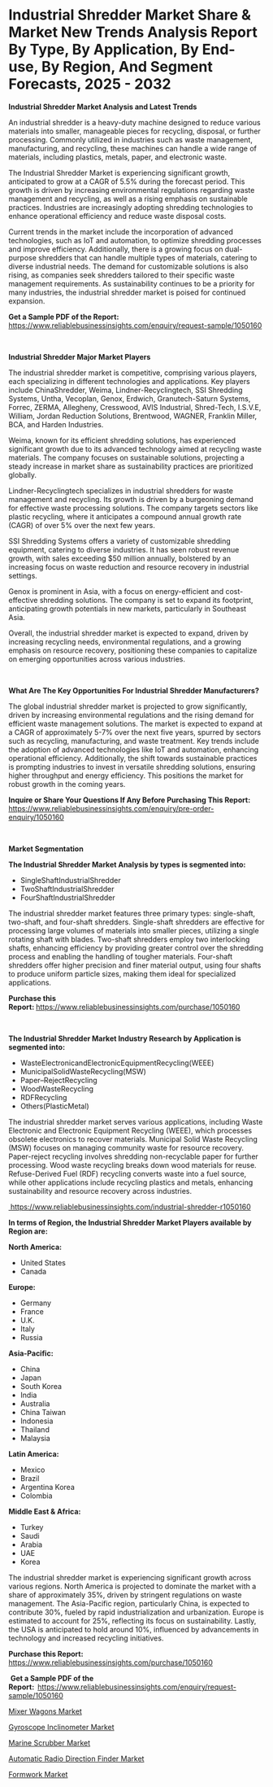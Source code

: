 <p><h1>Industrial Shredder Market Share & Market New Trends Analysis Report By Type, By Application, By End-use, By Region, And Segment Forecasts, 2025 - 2032</h1></p><p><strong>Industrial Shredder Market Analysis and Latest Trends</strong></p>
<p><p>An industrial shredder is a heavy-duty machine designed to reduce various materials into smaller, manageable pieces for recycling, disposal, or further processing. Commonly utilized in industries such as waste management, manufacturing, and recycling, these machines can handle a wide range of materials, including plastics, metals, paper, and electronic waste. </p><p>The Industrial Shredder Market is experiencing significant growth, anticipated to grow at a CAGR of 5.5% during the forecast period. This growth is driven by increasing environmental regulations regarding waste management and recycling, as well as a rising emphasis on sustainable practices. Industries are increasingly adopting shredding technologies to enhance operational efficiency and reduce waste disposal costs. </p><p>Current trends in the market include the incorporation of advanced technologies, such as IoT and automation, to optimize shredding processes and improve efficiency. Additionally, there is a growing focus on dual-purpose shredders that can handle multiple types of materials, catering to diverse industrial needs. The demand for customizable solutions is also rising, as companies seek shredders tailored to their specific waste management requirements. As sustainability continues to be a priority for many industries, the industrial shredder market is poised for continued expansion.</p></p>
<p><strong>Get a Sample PDF of the Report:&nbsp;</strong> <a href="https://www.reliablebusinessinsights.com/enquiry/request-sample/1050160?utm_campaign=1117&utm_medium=2&utm_source=Github&utm_content=ia&utm_term=16022025&utm_id=industrial-shredder">https://www.reliablebusinessinsights.com/enquiry/request-sample/1050160</a></p>
<p>&nbsp;</p>
<p><strong>Industrial Shredder Major Market Players</strong></p>
<p><p>The industrial shredder market is competitive, comprising various players, each specializing in different technologies and applications. Key players include ChinaShredder, Weima, Lindner-Recyclingtech, SSI Shredding Systems, Untha, Vecoplan, Genox, Erdwich, Granutech-Saturn Systems, Forrec, ZERMA, Allegheny, Cresswood, AVIS Industrial, Shred-Tech, I.S.V.E, William, Jordan Reduction Solutions, Brentwood, WAGNER, Franklin Miller, BCA, and Harden Industries.</p><p>Weima, known for its efficient shredding solutions, has experienced significant growth due to its advanced technology aimed at recycling waste materials. The company focuses on sustainable solutions, projecting a steady increase in market share as sustainability practices are prioritized globally.</p><p>Lindner-Recyclingtech specializes in industrial shredders for waste management and recycling. Its growth is driven by a burgeoning demand for effective waste processing solutions. The company targets sectors like plastic recycling, where it anticipates a compound annual growth rate (CAGR) of over 5% over the next few years.</p><p>SSI Shredding Systems offers a variety of customizable shredding equipment, catering to diverse industries. It has seen robust revenue growth, with sales exceeding $50 million annually, bolstered by an increasing focus on waste reduction and resource recovery in industrial settings.</p><p>Genox is prominent in Asia, with a focus on energy-efficient and cost-effective shredding solutions. The company is set to expand its footprint, anticipating growth potentials in new markets, particularly in Southeast Asia.</p><p>Overall, the industrial shredder market is expected to expand, driven by increasing recycling needs, environmental regulations, and a growing emphasis on resource recovery, positioning these companies to capitalize on emerging opportunities across various industries.</p></p>
<p>&nbsp;</p>
<p><strong>What Are The Key Opportunities For Industrial Shredder Manufacturers?</strong></p>
<p><p>The global industrial shredder market is projected to grow significantly, driven by increasing environmental regulations and the rising demand for efficient waste management solutions. The market is expected to expand at a CAGR of approximately 5-7% over the next five years, spurred by sectors such as recycling, manufacturing, and waste treatment. Key trends include the adoption of advanced technologies like IoT and automation, enhancing operational efficiency. Additionally, the shift towards sustainable practices is prompting industries to invest in versatile shredding solutions, ensuring higher throughput and energy efficiency. This positions the market for robust growth in the coming years.</p></p>
<p><strong>Inquire or Share Your Questions If Any Before Purchasing This Report:</strong> <a href="https://www.reliablebusinessinsights.com/enquiry/pre-order-enquiry/1050160?utm_campaign=1117&utm_medium=2&utm_source=Github&utm_content=ia&utm_term=16022025&utm_id=industrial-shredder">https://www.reliablebusinessinsights.com/enquiry/pre-order-enquiry/1050160</a></p>
<p>&nbsp;</p>
<p><strong>Market Segmentation</strong></p>
<p><strong>The Industrial Shredder Market Analysis by types is segmented into:</strong></p>
<p><ul><li>SingleShaftIndustrialShredder</li><li>TwoShaftIndustrialShredder</li><li>FourShaftIndustrialShredder</li></ul></p>
<p><p>The industrial shredder market features three primary types: single-shaft, two-shaft, and four-shaft shredders. Single-shaft shredders are effective for processing large volumes of materials into smaller pieces, utilizing a single rotating shaft with blades. Two-shaft shredders employ two interlocking shafts, enhancing efficiency by providing greater control over the shredding process and enabling the handling of tougher materials. Four-shaft shredders offer higher precision and finer material output, using four shafts to produce uniform particle sizes, making them ideal for specialized applications.</p></p>
<p><strong>Purchase this Report:&nbsp;</strong><a href="https://www.reliablebusinessinsights.com/purchase/1050160?utm_campaign=1117&utm_medium=2&utm_source=Github&utm_content=ia&utm_term=16022025&utm_id=industrial-shredder">https://www.reliablebusinessinsights.com/purchase/1050160</a></p>
<p>&nbsp;</p>
<p><strong>The Industrial Shredder Market Industry Research by Application is segmented into:</strong></p>
<p><ul><li>WasteElectronicandElectronicEquipmentRecycling(WEEE)</li><li>MunicipalSolidWasteRecycling(MSW)</li><li>Paper–RejectRecycling</li><li>WoodWasteRecycling</li><li>RDFRecycling</li><li>Others(PlasticMetal)</li></ul></p>
<p><p>The industrial shredder market serves various applications, including Waste Electronic and Electronic Equipment Recycling (WEEE), which processes obsolete electronics to recover materials. Municipal Solid Waste Recycling (MSW) focuses on managing community waste for resource recovery. Paper-reject recycling involves shredding non-recyclable paper for further processing. Wood waste recycling breaks down wood materials for reuse. Refuse-Derived Fuel (RDF) recycling converts waste into a fuel source, while other applications include recycling plastics and metals, enhancing sustainability and resource recovery across industries.</p></p>
<p><a href="https://www.reliablebusinessinsights.com/industrial-shredder-r1050160?utm_campaign=1117&utm_medium=2&utm_source=Github&utm_content=ia&utm_term=16022025&utm_id=industrial-shredder">&nbsp;https://www.reliablebusinessinsights.com/industrial-shredder-r1050160</a></p>
<p><strong>In terms of Region, the Industrial Shredder Market Players available by Region are:</strong></p>
<p>
    <p> <strong> North America: </strong>
        <ul>
            <li>United States</li>
            <li>Canada</li>
        </ul>
        </p> 
    <p> <strong> Europe: </strong>
        <ul>
            <li>Germany</li>
            <li>France</li>
            <li>U.K.</li>
            <li>Italy</li>
            <li>Russia</li>
        </ul>
        </p> 
    <p> <strong> Asia-Pacific: </strong>
        <ul>
            <li>China</li>
            <li>Japan</li>
            <li>South Korea</li>
            <li>India</li>
            <li>Australia</li>
            <li>China Taiwan</li>
            <li>Indonesia</li>
            <li>Thailand</li>
            <li>Malaysia</li>
        </ul>
        </p> 
    <p> <strong> Latin America: </strong>
        <ul>
            <li>Mexico</li>
            <li>Brazil</li>
            <li>Argentina Korea</li>
            <li>Colombia</li>
        </ul>
        </p> 
    <p> <strong> Middle East & Africa: </strong>
        <ul>
            <li>Turkey</li>
            <li>Saudi</li>
            <li>Arabia</li>
            <li>UAE</li>
            <li>Korea</li>
        </ul>
    </p>
    </p>
<p><p>The industrial shredder market is experiencing significant growth across various regions. North America is projected to dominate the market with a share of approximately 35%, driven by stringent regulations on waste management. The Asia-Pacific region, particularly China, is expected to contribute 30%, fueled by rapid industrialization and urbanization. Europe is estimated to account for 25%, reflecting its focus on sustainability. Lastly, the USA is anticipated to hold around 10%, influenced by advancements in technology and increased recycling initiatives.</p></p>
<p><strong>Purchase this Report: </strong><a href="https://www.reliablebusinessinsights.com/purchase/1050160?utm_campaign=1117&utm_medium=2&utm_source=Github&utm_content=ia&utm_term=16022025&utm_id=industrial-shredder">https://www.reliablebusinessinsights.com/purchase/1050160</a></p>
<p>&nbsp;<strong>Get a Sample PDF of the Report:&nbsp;&nbsp;</strong><a href="https://www.reliablebusinessinsights.com/enquiry/request-sample/1050160?utm_campaign=1117&utm_medium=2&utm_source=Github&utm_content=ia&utm_term=16022025&utm_id=industrial-shredder">https://www.reliablebusinessinsights.com/enquiry/request-sample/1050160</a></p>
<p><strong></strong></p>
<p><p><a href="https://github.com/vassihucz/Market-Research-Report-List-1/blob/main/mixer-wagons-market.md?utm_campaign=1117&utm_medium=2&utm_source=Github&utm_content=ia&utm_term=16022025&utm_id=industrial-shredder">Mixer Wagons Market</a></p><p><a href="https://github.com/shewlisapsai/Market-Research-Report-List-1/blob/main/gyroscope-inclinometer-market.md?utm_campaign=1117&utm_medium=2&utm_source=Github&utm_content=ia&utm_term=16022025&utm_id=industrial-shredder">Gyroscope Inclinometer Market</a></p><p><a href="https://github.com/denbelnmer50/Market-Research-Report-List-1/blob/main/marine-scrubber-market.md?utm_campaign=1117&utm_medium=2&utm_source=Github&utm_content=ia&utm_term=16022025&utm_id=industrial-shredder">Marine Scrubber Market</a></p><p><a href="https://github.com/krulicfidura/Market-Research-Report-List-1/blob/main/automatic-radio-direction-finder-market.md?utm_campaign=1117&utm_medium=2&utm_source=Github&utm_content=ia&utm_term=16022025&utm_id=industrial-shredder">Automatic Radio Direction Finder Market</a></p><p><a href="https://github.com/dibesnayee/Market-Research-Report-List-1/blob/main/formwork-market.md?utm_campaign=1117&utm_medium=2&utm_source=Github&utm_content=ia&utm_term=16022025&utm_id=industrial-shredder">Formwork Market</a></p></p>